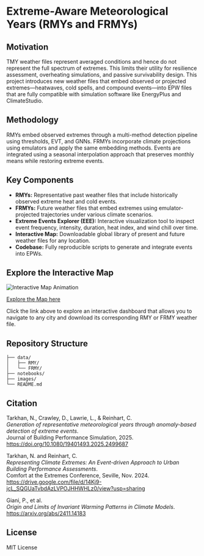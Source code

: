 
# Extreme-Aware Meteorological Years (RMYs and FRMYs)

## Motivation

TMY weather files represent averaged conditions and hence do not represent the full spectrum of extremes. This limits their utility for resilience assessment, overheating simulations, and passive survivability design. This project introduces new weather files that embed observed or projected extremes—heatwaves, cold spells, and compound events—into EPW files that are fully compatible with simulation software like EnergyPlus and ClimateStudio.

## Methodology

RMYs embed observed extremes through a multi-method detection pipeline using thresholds, EVT, and GNNs. FRMYs incorporate climate projections using emulators and apply the same embedding methods. Events are integrated using a seasonal interpolation approach that preserves monthly means while restoring extreme events.

## Key Components

- **RMYs:** Representative past weather files that include historically observed extreme heat and cold events.
- **FRMYs:** Future weather files that embed extremes using emulator-projected trajectories under various climate scenarios.
- **Extreme Events Explorer (EEE):** Interactive visualization tool to inspect event frequency, intensity, duration, heat index, and wind chill over time.
- **Interactive Map:** Downloadable global library of present and future weather files for any location.
- **Codebase:** Fully reproducible scripts to generate and integrate events into EPWs.

## Explore the Interactive Map

![Interactive Map Animation](images/map.gif)

[Explore the Map here](https://svante.mit.edu/~pgiani/buildings/)

Click the link above to explore an interactive dashboard that allows you to navigate to any city and download its corresponding RMY or FRMY weather file.

## Repository Structure

```
├── data/
│   ├── RMY/
│   └── FRMY/
├── notebooks/
├── images/
└── README.md
```


## Citation

Tarkhan, N., Crawley, D., Lawrie, L., & Reinhart, C.  
*Generation of representative meteorological years through anomaly-based detection of extreme events*.  
Journal of Building Performance Simulation, 2025.  
https://doi.org/10.1080/19401493.2025.2499687

Tarkhan, N. and Reinhart, C.  
*Representing Climate Extremes: An Event-driven Approach to Urban Building Performance Assessments*.  
Comfort at the Extremes Conference, Seville, Nov. 2024.  
https://drive.google.com/file/d/14Kj9-jcL_SQGUaTvbdAzLVPOJHHWHLz0/view?usp=sharing

Giani, P., et al.  
*Origin and Limits of Invariant Warming Patterns in Climate Models*.  
https://arxiv.org/abs/2411.14183

## License

MIT License
